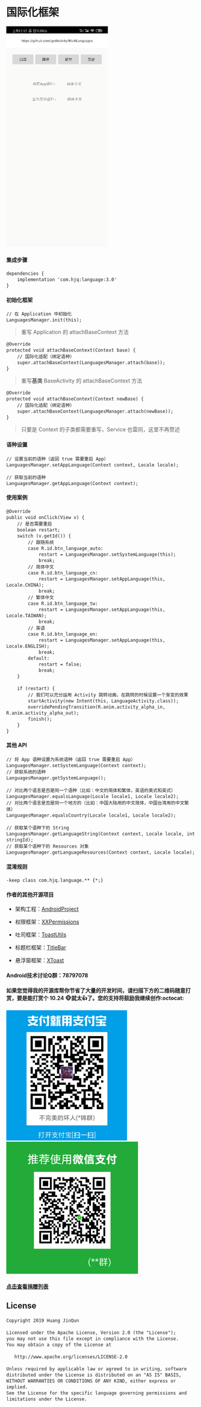 # 国际化框架

![](MultiLanguages.gif)

#### 集成步骤

    dependencies {
        implementation 'com.hjq:language:3.0'
    }

#### 初始化框架

    // 在 Application 中初始化
    LanguagesManager.init(this);

> 重写 Application 的 attachBaseContext 方法

    @Override
    protected void attachBaseContext(Context base) {
        // 国际化适配（绑定语种）
        super.attachBaseContext(LanguagesManager.attach(base));
    }

> 重写**基类** BaseActivity 的 attachBaseContext 方法

    @Override
    protected void attachBaseContext(Context newBase) {
        // 国际化适配（绑定语种）
        super.attachBaseContext(LanguagesManager.attach(newBase));
    }

> 只要是 Context 的子类都需要重写，Service 也雷同，这里不再赘述

#### 语种设置

    // 设置当前的语种（返回 true 需要重启 App）
    LanguagesManager.setAppLanguage(Context context, Locale locale);
    
    // 获取当前的语种
    LanguagesManager.getAppLanguage(Context context);

#### 使用案例

    @Override
    public void onClick(View v) {
        // 是否需要重启
        boolean restart;
        switch (v.getId()) {
            // 跟随系统
            case R.id.btn_language_auto:
                restart = LanguagesManager.setSystemLanguage(this);
                break;
            // 简体中文
            case R.id.btn_language_cn:
                restart = LanguagesManager.setAppLanguage(this, Locale.CHINA);
                break;
            // 繁体中文
            case R.id.btn_language_tw:
                restart = LanguagesManager.setAppLanguage(this, Locale.TAIWAN);
                break;
            // 英语
            case R.id.btn_language_en:
                restart = LanguagesManager.setAppLanguage(this, Locale.ENGLISH);
                break;
            default:
                restart = false;
                break;
        }

        if (restart) {
            // 我们可以充分运用 Activity 跳转动画，在跳转的时候设置一个渐变的效果
            startActivity(new Intent(this, LanguageActivity.class));
            overridePendingTransition(R.anim.activity_alpha_in, R.anim.activity_alpha_out);
            finish();
        }
    }

#### 其他 API

    // 将 App 语种设置为系统语种（返回 true 需要重启 App）
    LanguagesManager.setSystemLanguage(Context context);
    // 获取系统的语种
    LanguagesManager.getSystemLanguage();
    
    // 对比两个语言是否是同一个语种（比如：中文的简体和繁体，英语的美式和英式）
    LanguagesManager.equalsLanguage(Locale locale1, Locale locale2);
    // 对比两个语言是否是同一个地方的（比如：中国大陆用的中文简体，中国台湾用的中文繁体）
    LanguagesManager.equalsCountry(Locale locale1, Locale locale2);
    
    // 获取某个语种下的 String
    LanguagesManager.getLanguageString(Context context, Locale locale, int stringId);
    // 获取某个语种下的 Resources 对象
    LanguagesManager.getLanguageResources(Context context, Locale locale);

#### 混淆规则

    -keep class com.hjq.language.** {*;}

#### 作者的其他开源项目

* 架构工程：[AndroidProject](https://github.com/getActivity/AndroidProject)

* 权限框架：[XXPermissions](https://github.com/getActivity/XXPermissions)

* 吐司框架：[ToastUtils](https://github.com/getActivity/ToastUtils)

* 标题栏框架：[TitleBar](https://github.com/getActivity/TitleBar)

* 悬浮窗框架：[XToast](https://github.com/getActivity/XToast)

#### Android技术讨论Q群：78797078

#### 如果您觉得我的开源库帮你节省了大量的开发时间，请扫描下方的二维码随意打赏，要是能打赏个 10.24 :monkey_face:就太:thumbsup:了。您的支持将鼓励我继续创作:octocat:

![](https://raw.githubusercontent.com/getActivity/Donate/master/picture/pay_ali.png) ![](https://raw.githubusercontent.com/getActivity/Donate/master/picture/pay_wechat.png)

#### [点击查看捐赠列表](https://github.com/getActivity/Donate)

## License

```text
Copyright 2019 Huang JinQun

Licensed under the Apache License, Version 2.0 (the "License");
you may not use this file except in compliance with the License.
You may obtain a copy of the License at

   http://www.apache.org/licenses/LICENSE-2.0

Unless required by applicable law or agreed to in writing, software
distributed under the License is distributed on an "AS IS" BASIS,
WITHOUT WARRANTIES OR CONDITIONS OF ANY KIND, either express or implied.
See the License for the specific language governing permissions and
limitations under the License.
```

